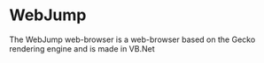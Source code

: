# WebJump
The WebJump web-browser is a web-browser based on the Gecko rendering engine and is made in VB.Net
